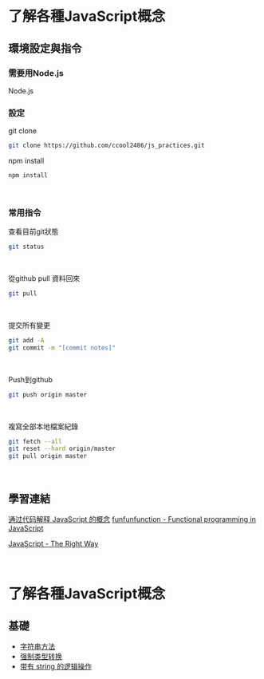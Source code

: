 # 了解各種JavaScript概念

## 環境設定與指令

### 需要用Node.js

Node.js
<br/>

### 設定

 git clone
```sh 
git clone https://github.com/ccool2486/js_practices.git
```

npm install
```sh 
npm install
```
<br/>

### 常用指令

查看目前git狀態
```sh 
git status 
```
<br/>

從github pull 資料回來
```sh 
git pull
```
<br/>

提交所有變更
```sh 
git add -A 
git commit -m "[commit notes]"
```
<br/>

Push到github
```sh 
git push origin master
```
<br/>

複寫全部本地檔案紀錄
```sh
git fetch --all
git reset --hard origin/master
git pull origin master
```
<br/>

## 學習連結
[通过代码解释 JavaScript 的概念](https://github.com/ecmadao/js-bits-cn)
[funfunfunction - Functional programming in JavaScript](https://github.com/blessonmathewsam/funfunfunction)

[JavaScript - The Right Way](http://jstherightway.org/)

<br/>

# 了解各種JavaScript概念
## 基礎
- [字符串方法](concepts/js/string-methods.js)
- [强制类型转换](concepts/js/coercion.js)
- [带有 string 的逻辑操作](concepts/js/logical-operations-with-string.js)
